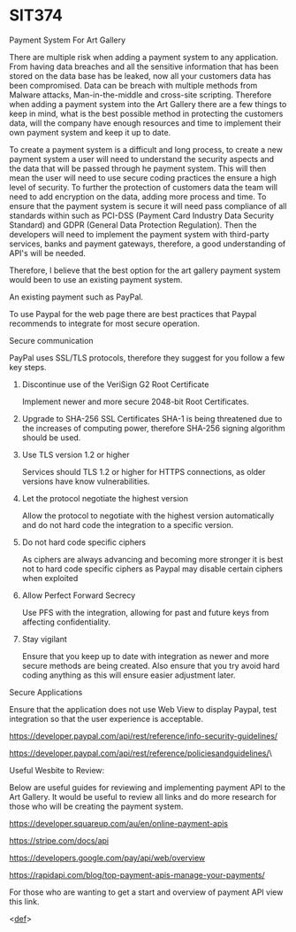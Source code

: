 # SIT374

Payment System For Art Gallery

There are multiple risk when adding a payment system to any application. From having data breaches
and all the sensitive information that has been stored on the data base has be leaked, now all your
customers data has been compromised. Data can be breach with multiple methods from Malware attacks,
Man-in-the-middle and cross-site scripting. Therefore when adding a payment system into the Art
Gallery there are a few things to keep in mind, what is the best possible method in protecting the
customers data, will the company have enough resources and time to implement their own payment
system and keep it up to date.

To create a payment system is a difficult and long process, to create a new payment system a user
will need to understand the security aspects and the data that will be passed through he payment
system. This will then mean the user will need to use secure coding practices the ensure a high
level of security. To further the protection of customers data the team will need to add encryption
on the data, adding more process and time. To ensure that the payment system is secure it will need
pass compliance of all standards within such as PCI-DSS (Payment Card Industry Data Security
Standard) and GDPR (General Data Protection Regulation). Then the developers will need to implement
the payment system with third-party services, banks and payment gateways, therefore, a good
understanding of API's will be needed.

Therefore, I believe that the best option for the art gallery payment system would been to use an
existing payment system.

An existing payment such as PayPal.

To use Paypal for the web page there are best practices that Paypal recommends to integrate for most
secure operation.

Secure communication

PayPal uses SSL/TLS protocols, therefore they suggest for you follow a few key steps.

1. Discontinue use of the VeriSign G2 Root Certificate

   Implement newer and more secure 2048-bit Root Certificates.

2. Upgrade to SHA-256 SSL Certificates SHA-1 is being threatened due to the increases of computing
   power, therefore SHA-256 signing algorithm should be used.

3. Use TLS version 1.2 or higher

   Services should TLS 1.2 or higher for HTTPS connections, as older versions have know
   vulnerabilities.

4. Let the protocol negotiate the highest version

   Allow the protocol to negotiate with the highest version automatically and do not hard code the
   integration to a specific version.

5. Do not hard code specific ciphers

   As ciphers are always advancing and becoming more stronger it is best not to hard code specific
   ciphers as Paypal may disable certain ciphers when exploited

6. Allow Perfect Forward Secrecy

   Use PFS with the integration, allowing for past and future keys from affecting confidentiality.

7. Stay vigilant

   Ensure that you keep up to date with integration as newer and more secure methods are being
   created. Also ensure that you try avoid hard coding anything as this will ensure easier
   adjustment later.

Secure Applications

Ensure that the application does not use Web View to display Paypal, test integration so that the
user experience is acceptable.

<https://developer.paypal.com/api/rest/reference/info-security-guidelines/>

<https://developer.paypal.com/api/rest/reference/policiesandguidelines/>\\

Useful Wesbite to Review:

Below are useful guides for reviewing and implementing payment API to the Art Gallery. It would be
useful to review all links and do more research for those who will be creating the payment system.

<https://developer.squareup.com/au/en/online-payment-apis>

<https://stripe.com/docs/api>

<https://developers.google.com/pay/api/web/overview>

<https://rapidapi.com/blog/top-payment-apis-manage-your-payments/>

For those who are wanting to get a start and overview of payment API view this link.

<[def]>

[def]: ttps://developer.squareup.com/reference/sdks/web/payments/card-payment
